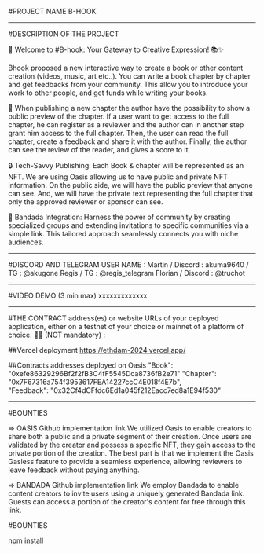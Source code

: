 #PROJECT NAME
B-HOOK

---

#DESCRIPTION OF THE PROJECT

🚀 Welcome to #B-hook: Your Gateway to Creative Expression! 📚✨

Bhook proposed a new interactive way to create a book or other content creation (videos, music, art etc..). You can write a book chapter by chapter and get feedbacks from your community. This allow you to introduce your work to other people, and get funds while writing your books.

📝 When publishing a new chapter the author have the possibility to show a public preview of the chapter. If a user want to get access to the full chapter, he can register as a reviewer and the author can in another step grant him access to the full chapter. Then, the user can read the full chapter, create a feedback and share it with the author. Finally, the author can see the review of the reader, and gives a score to it.

🔒 Tech-Savvy Publishing: Each Book & chapter will be represented as an NFT. We are using Oasis allowing us to have public and private NFT information. On the public side, we will have the public preview that anyone can see. And, we will have the private text representing the full chapter that only the approved reviewer or sponsor can see.

🤝 Bandada Integration: Harness the power of community by creating specialized groups and extending invitations to specific communities via a simple link. This tailored approach seamlessly connects you with niche audiences.

---

#DISCORD AND TELEGRAM USER NAME :
Martin / Discord : akuma9640 / TG : @akugone
Regis / TG : @regis_telegram
Florian / Discord : @truchot

---

#VIDEO DEMO (3 min max)
xxxxxxxxxxxxx

---

#THE CONTRACT address(es) or website URLs of your deployed application, either on a testnet of your choice or mainnet of a platform of choice. 📂📂 (NOT mandatory) :

##Vercel deployment
https://ethdam-2024.vercel.app/

##Contracts addresses deployed on Oasis
"Book": "0xefe86329296Bf2f2fB3C4fF5545Dca8736fB2e71"
"Chapter": "0x7F67316a754f3953617FEA14227ccC4E018f4E7b",  
"Feedback": "0x32Cf4dCFfdc6Ed1a045f212Eacc7ed8a1E94f530"

---

#BOUNTIES

=> OASIS
Github implementation link
We utilized Oasis to enable creators to share both a public and a private segment of their creation. Once users are validated by the creator and possess a specific NFT, they gain access to the private portion of the creation.
The best part is that we implement the Oasis Gasless feature to provide a seamless experience, allowing reviewers to leave feedback without paying anything.

=> BANDADA
Github implementation link
We employ Bandada to enable content creators to invite users using a uniquely generated Bandada link. Guests can access a portion of the creator's content for free through this link.

#BOUNTIES

npm install
